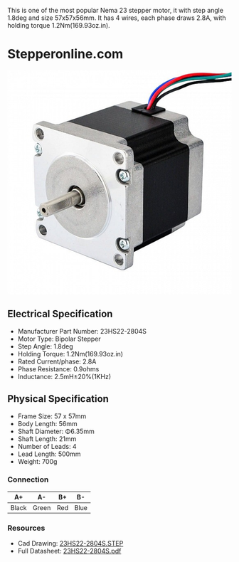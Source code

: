 This is one of the most popular Nema 23 stepper motor, it with step angle 1.8deg and size 57x57x56mm. It has 4 wires, each phase draws 2.8A, with holding torque 1.2Nm(169.93oz.in).

# Stepperonline.com

<img src="../images/23HS22-2804S.jpg"  title="23HS22-2804S">

## Electrical Specification

 * Manufacturer Part Number: 23HS22-2804S
 * Motor Type: Bipolar Stepper
 * Step Angle: 1.8deg
 * Holding Torque: 1.2Nm(169.93oz.in)
 * Rated Current/phase: 2.8A
 * Phase Resistance: 0.9ohms
 * Inductance: 2.5mH±20%(1KHz)

## Physical Specification

 * Frame Size: 57 x 57mm
 * Body Length: 56mm
 * Shaft Diameter: Φ6.35mm
 * Shaft Length: 21mm
 * Number of Leads: 4
 * Lead Length: 500mm
 * Weight: 700g

### Connection

| A+ | A- | B+ | B- | 
|-----|-----|-----|-----|
| Black | Green | Red | Blue |

### Resources

  * Cad Drawing: [23HS22-2804S.STEP](../CAD/23HS22-2804S.STEP)
  * Full Datasheet: [23HS22-2804S.pdf](../PDF/23HS22-2804S.pdf)